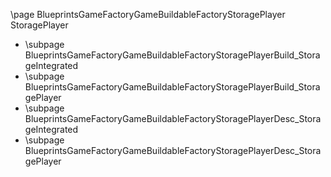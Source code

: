 \page BlueprintsGameFactoryGameBuildableFactoryStoragePlayer StoragePlayer
- \subpage BlueprintsGameFactoryGameBuildableFactoryStoragePlayerBuild_StorageIntegrated
- \subpage BlueprintsGameFactoryGameBuildableFactoryStoragePlayerBuild_StoragePlayer
- \subpage BlueprintsGameFactoryGameBuildableFactoryStoragePlayerDesc_StorageIntegrated
- \subpage BlueprintsGameFactoryGameBuildableFactoryStoragePlayerDesc_StoragePlayer
